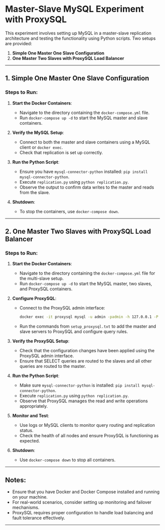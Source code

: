 # Master-Slave MySQL Experiment with ProxySQL

This experiment involves setting up MySQL in a master-slave replication architecture and testing the functionality using Python scripts. Two setups are provided:
1. **Simple One Master One Slave Configuration**
2. **One Master Two Slaves with ProxySQL Load Balancer**

---

## 1. Simple One Master One Slave Configuration

### Steps to Run:

1. **Start the Docker Containers**:
   - Navigate to the directory containing the `docker-compose.yml` file.
   - Run `docker-compose up -d` to start the MySQL master and slave containers.

2. **Verify the MySQL Setup**:
   - Connect to both the master and slave containers using a MySQL client or `docker exec`.
   - Check that replication is set up correctly.

3. **Run the Python Script**:
   - Ensure you have `mysql-connector-python` installed: `pip install mysql-connector-python`.
   - Execute `replication.py` using `python replication.py`.
   - Observe the output to confirm data writes to the master and reads from the slave.

4. **Shutdown**:
   - To stop the containers, use `docker-compose down`.

---

## 2. One Master Two Slaves with ProxySQL Load Balancer

### Steps to Run:

1. **Start the Docker Containers**:
   - Navigate to the directory containing the `docker-compose.yml` file for the multi-slave setup.
   - Run `docker-compose up -d` to start the MySQL master, two slaves, and ProxySQL containers.

2. **Configure ProxySQL**:
   - Connect to the ProxySQL admin interface:
     ```bash
     docker exec -it proxysql mysql -u admin -padmin -h 127.0.0.1 -P 6032
     ```
   - Run the commands from `setup_proxysql.txt` to add the master and slave servers to ProxySQL and configure query rules.

3. **Verify the ProxySQL Setup**:
   - Check that the configuration changes have been applied using the ProxySQL admin interface.
   - Ensure that SELECT queries are routed to the slaves and all other queries are routed to the master.

4. **Run the Python Script**:
   - Make sure `mysql-connector-python` is installed: `pip install mysql-connector-python`.
   - Execute `replication.py` using `python replication.py`.
   - Observe that ProxySQL manages the read and write operations appropriately.

5. **Monitor and Test**:
   - Use logs or MySQL clients to monitor query routing and replication status.
   - Check the health of all nodes and ensure ProxySQL is functioning as expected.

6. **Shutdown**:
   - Use `docker-compose down` to stop all containers.

---

## Notes:
- Ensure that you have Docker and Docker Compose installed and running on your machine.
- For real-world scenarios, consider setting up monitoring and failover mechanisms.
- ProxySQL requires proper configuration to handle load balancing and fault tolerance effectively.

---

